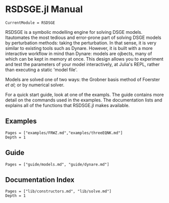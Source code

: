# RSDSGE.jl Manual

```@meta
CurrentModule = RSDSGE
```

RSDSGE is a symbolic modelling engine for solving DSGE models. Itautomates the most tedious and error-prone part of solving DSGE models by perturbation methods: taking the perturbation. In that sense, it is very similar to existing tools such as Dynare. However, it is built with a more interactive workflow in mind than Dynare: models are ojbects, many of which can be kept in memory at once. This design allows you to experiment and test the parameters of your model interactively, at Julia's REPL, rather than executing a static 'model file'.

Models are solved one of two ways: the Grobner basis method of Foerster _et al_; or by numerical solver.

For a quick start guide, look at one of the exampls. The guide contains more detail on the commands used in the examples. The documentation lists and explains all of the functions that RSDSGE.jl makes available.

## Examples
```@contents
Pages = ["examples/FRWZ.md","examples/threeEQNK.md"]
Depth = 1
```

## Guide

```@contents
Pages = ["guide/models.md", "guide/dynare.md"]
```

## Documentation Index

```@index
Pages = ["lib/constructors.md", "lib/solve.md"]
Depth = 1
